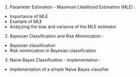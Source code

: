 1) Parameter Estimation - Maximum Likelihood Estimation (MLE) :
- Importance of MLE
- Example of MLE
- Analyzing the bias and variance of the MLE estimator

2) Bayesian Classification and Risk Minimization :
- Bayesian classification
- Risk minimization in Bayesian classification

3) Naive Bayes Classification - Implementation :
- Implementation of a simple Naive Bayes classifier
